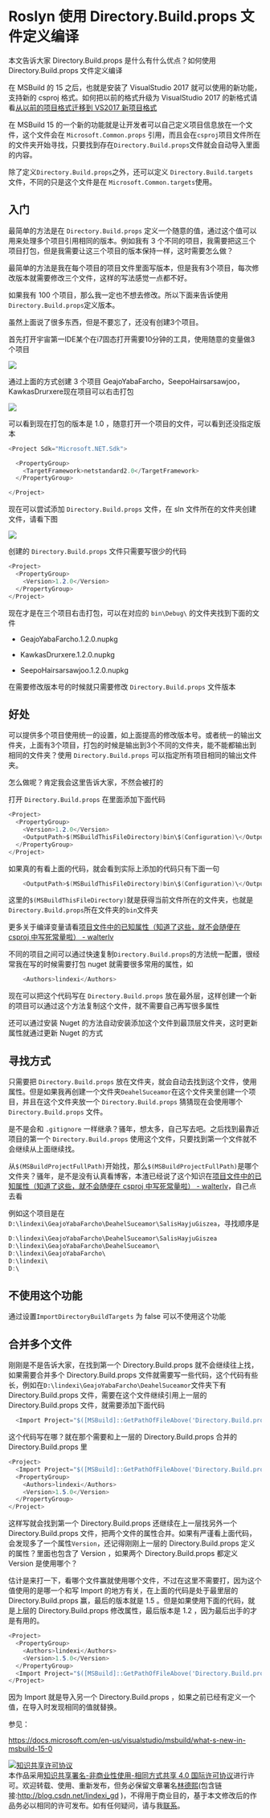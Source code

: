 
# Roslyn 使用 Directory.Build.props 文件定义编译

本文告诉大家 Directory.Build.props 是什么有什么优点？如何使用 Directory.Build.props 文件定义编译

<!--more-->


<!-- csdn -->
<!-- 标签：Roslyn,MSBuild,编译器 -->

在 MSBuild 的 15 之后，也就是安装了 VisualStudio 2017 就可以使用的新功能，支持新的 csproj 格式。如何把以前的格式升级为 VisualStudio 2017 的新格式请看[从以前的项目格式迁移到 VS2017 新项目格式](https://blog.lindexi.com/post/%E4%BB%8E%E4%BB%A5%E5%89%8D%E7%9A%84%E9%A1%B9%E7%9B%AE%E6%A0%BC%E5%BC%8F%E8%BF%81%E7%A7%BB%E5%88%B0-VS2017-%E6%96%B0%E9%A1%B9%E7%9B%AE%E6%A0%BC%E5%BC%8F.html )

在 MSBuild 15 的一个新的功能就是让开发者可以自己定义项目信息放在一个文件，这个文件会在 `Microsoft.Common.props` 引用，而且会在`csproj`项目文件所在的文件夹开始寻找，只要找到存在`Directory.Build.props`文件就会自动导入里面的内容。

除了定义`Directory.Build.props`之外，还可以定义 `Directory.Build.targets` 文件，不同的只是这个文件是在 `Microsoft.Common.targets`使用。

## 入门

最简单的方法是在 `Directory.Build.props` 定义一个随意的值，通过这个值可以用来处理多个项目引用相同的版本。例如我有 3 个不同的项目，我需要把这三个项目打包，但是我需要让这三个项目的版本保持一样，这时需要怎么做？

最简单的方法是我在每个项目的项目文件里面写版本，但是我有3个项目，每次修改版本就需要修改三个文件，这样的写法感觉一点都不好。

如果我有 100 个项目，那么我一定也不想去修改。所以下面来告诉使用`Directory.Build.props`定义版本。

虽然上面说了很多东西，但是不要忘了，还没有创建3个项目。

首先打开宇宙第一IDE某个在i7固态打开需要10分钟的工具，使用随意的变量做3个项目

![](http://image.acmx.xyz/lindexi%2F20187181240279015.jpg)

<!-- ![](image/Roslyn 使用 Directory.Build.props 文件定义编译/Roslyn 使用 Directory.Build.props 文件定义编译0.png) -->


通过上面的方式创建 3 个项目 GeajoYabaFarcho，SeepoHairsarsawjoo，KawkasDrurxere现在项目可以右击打包

![](http://image.acmx.xyz/lindexi%2F20187181242241337.jpg)

<!-- ![](image/Roslyn 使用 Directory.Build.props 文件定义编译/Roslyn 使用 Directory.Build.props 文件定义编译1.png) -->

可以看到现在打包的版本是 1.0 ，随意打开一个项目的文件，可以看到还没指定版本

```csharp
<Project Sdk="Microsoft.NET.Sdk">

  <PropertyGroup>
    <TargetFramework>netstandard2.0</TargetFramework>
  </PropertyGroup>

</Project>
```

现在可以尝试添加 `Directory.Build.props` 文件，在 sln 文件所在的文件夹创建文件，请看下图

![](http://image.acmx.xyz/lindexi%2F2018718124461257.jpg)

<!-- ![](image/Roslyn 使用 Directory.Build.props 文件定义编译/Roslyn 使用 Directory.Build.props 文件定义编译2.png) -->

创建的 `Directory.Build.props` 文件只需要写很少的代码

```csharp
<Project>
  <PropertyGroup>
    <Version>1.2.0</Version>
  </PropertyGroup>
</Project>
```

现在才是在三个项目右击打包，可以在对应的 `bin\Debug\` 的文件夹找到下面的文件

- GeajoYabaFarcho.1.2.0.nupkg

- KawkasDrurxere.1.2.0.nupkg

- SeepoHairsarsawjoo.1.2.0.nupkg

在需要修改版本号的时候就只需要修改	`Directory.Build.props` 文件版本

## 好处

可以提供多个项目使用统一的设置，如上面提高的修改版本号。或者统一的输出文件夹，上面有3个项目，打包的时候是输出到3个不同的文件夹，能不能都输出到相同的文件夹？使用 `Directory.Build.props` 可以指定所有项目相同的输出文件夹。

怎么做呢？肯定我会这里告诉大家，不然会被打的

打开  `Directory.Build.props` 在里面添加下面代码

```csharp
<Project>
  <PropertyGroup>
    <Version>1.2.0</Version>
    <OutputPath>$(MSBuildThisFileDirectory)bin\$(Configuration)\</OutputPath>
  </PropertyGroup>
</Project>
```

如果真的有看上面的代码，就会看到实际上添加的代码只有下面一句

```csharp
    <OutputPath>$(MSBuildThisFileDirectory)bin\$(Configuration)\</OutputPath>

```

这里的`$(MSBuildThisFileDirectory)`就是获得当前文件所在的文件夹，也就是`Directory.Build.props`所在文件夹的`bin`文件夹

更多关于编译变量请看[项目文件中的已知属性（知道了这些，就不会随便在 csproj 中写死常量啦） - walterlv](https://walterlv.github.io/post/known-properties-in-csproj.html )

不同的项目之间可以通过快速复制`Directory.Build.props`的方法统一配置，很经常我在写的时候需要打包 nuget 就需要很多常用的属性，如

```csharp
    <Authors>lindexi</Authors>
```

现在可以把这个代码写在 `Directory.Build.props` 放在最外层，这样创建一个新的项目可以通过这个方法复制这个文件，就不需要自己再写很多属性

还可以通过安装 Nuget 的方法自动安装添加这个文件到最顶层文件夹，这时更新属性就通过更新 Nuget 的方式

## 寻找方式

只需要把 `Directory.Build.props` 放在文件夹，就会自动去找到这个文件，使用属性。但是如果我再创建一个文件夹`DeahelSuceamor`在这个文件夹里创建一个项目，并且在这个文件夹放一个 `Directory.Build.props` 猜猜现在会使用哪个 `Directory.Build.props` 文件。

是不是会和 `.gitignore` 一样继承？骚年，想太多，自己写去吧。之后找到最靠近项目的第一个 `Directory.Build.props` 使用这个文件，只要找到第一个文件就不会继续从上面继续找。

从`$(MSBuildProjectFullPath)`开始找，那么`$(MSBuildProjectFullPath)`是哪个文件夹？骚年，是不是没有认真看博客，本渣已经说了这个知识在[项目文件中的已知属性（知道了这些，就不会随便在 csproj 中写死常量啦） - walterlv](https://walterlv.github.io/post/known-properties-in-csproj.html )，自己点去看

例如这个项目是在`D:\lindexi\GeajoYabaFarcho\DeahelSuceamor\SalisHayjuGiszea`，寻找顺序是

```csharp
D:\lindexi\GeajoYabaFarcho\DeahelSuceamor\SalisHayjuGiszea
D:\lindexi\GeajoYabaFarcho\DeahelSuceamor\
D:\lindexi\GeajoYabaFarcho\
D:\lindexi\
D:\
```

## 不使用这个功能

通过设置`ImportDirectoryBuildTargets` 为 false 可以不使用这个功能

## 合并多个文件

刚刚是不是告诉大家，在找到第一个 Directory.Build.props 就不会继续往上找，如果需要合并多个 Directory.Build.props 文件就需要写一些代码，这个代码有些长，例如在`D:\lindexi\GeajoYabaFarcho\DeahelSuceamor`文件夹下有  Directory.Build.props 文件，需要在这个文件继续引用上一层的  Directory.Build.props 文件，就需要添加下面代码

```csharp
  <Import Project="$([MSBuild]::GetPathOfFileAbove('Directory.Build.props', '$(MSBuildThisFileDirectory)../'))" />

```

这个代码写在哪？就在那个需要和上一层的 Directory.Build.props 合并的 Directory.Build.props 里

```csharp
<Project>
  <Import Project="$([MSBuild]::GetPathOfFileAbove('Directory.Build.props', '$(MSBuildThisFileDirectory)../'))" />
  <PropertyGroup>
    <Authors>lindexi</Authors>
    <Version>1.5.0</Version>
  </PropertyGroup>
</Project>
```

这样写就会找到第一个 Directory.Build.props 还继续在上一层找另外一个   Directory.Build.props 文件，把两个文件的属性合并。如果有严谨看上面代码，会发现多了一个属性`Version`，还记得刚刚上一层的 Directory.Build.props 定义的属性？里面也包含了 Version ，如果两个 Directory.Build.props 都定义 Version 是使用哪个？

估计是来打一下，看哪个文件赢就使用哪个文件，不过在这里不需要打，因为这个值使用的是哪一个和写 Import 的地方有关，在上面的代码是处于最里层的 Directory.Build.props 赢，最后的版本就是 1.5 。但是如果使用下面的代码，就是上层的 Directory.Build.props 修改属性，最后版本是 1.2 ，因为最后出手的才是有用的。 

```csharp
<Project>
  <PropertyGroup>
    <Authors>lindexi</Authors>
    <Version>1.5.0</Version>
  </PropertyGroup>
  <Import Project="$([MSBuild]::GetPathOfFileAbove('Directory.Build.props', '$(MSBuildThisFileDirectory)../'))" />
</Project>
```

因为 Import 就是导入另一个 Directory.Build.props ，如果之前已经有定义一个值，在导入时发现相同的值就替换。


参见：

https://docs.microsoft.com/en-us/visualstudio/msbuild/what-s-new-in-msbuild-15-0





<a rel="license" href="http://creativecommons.org/licenses/by-nc-sa/4.0/"><img alt="知识共享许可协议" style="border-width:0" src="https://licensebuttons.net/l/by-nc-sa/4.0/88x31.png" /></a><br />本作品采用<a rel="license" href="http://creativecommons.org/licenses/by-nc-sa/4.0/">知识共享署名-非商业性使用-相同方式共享 4.0 国际许可协议</a>进行许可。欢迎转载、使用、重新发布，但务必保留文章署名[林德熙](http://blog.csdn.net/lindexi_gd)(包含链接:http://blog.csdn.net/lindexi_gd )，不得用于商业目的，基于本文修改后的作品务必以相同的许可发布。如有任何疑问，请与我[联系](mailto:lindexi_gd@163.com)。